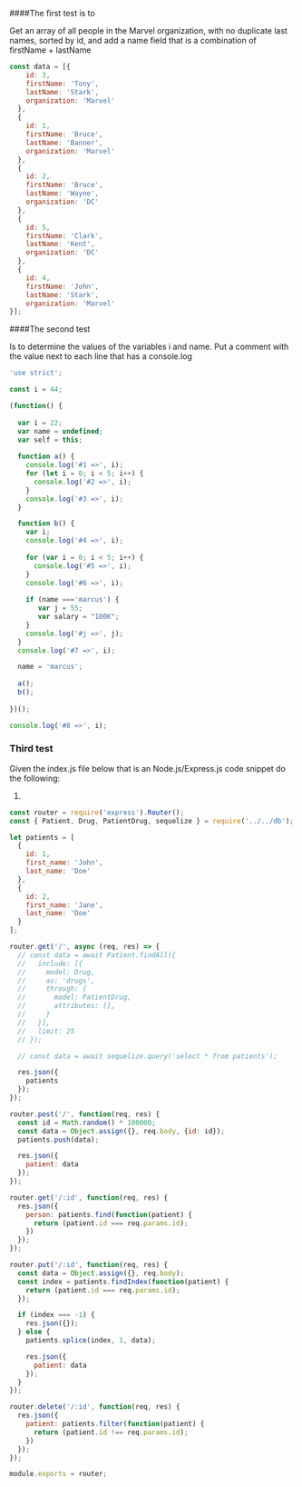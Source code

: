 ####The first test is to 

Get an array of all people in the Marvel organization, with no duplicate last names,
sorted by id, and add a name field that is a combination of firstName + lastName

```javascript
const data = [{
    id: 3,
    firstName: 'Tony',
    lastName: 'Stark',
  	organization: 'Marvel'
  },
  {
    id: 1,
    firstName: 'Bruce',
    lastName: 'Banner',
    organization: 'Marvel'
  },
  {
    id: 2,
    firstName: 'Bruce',
    lastName: 'Wayne',
    organization: 'DC'
  },
  {
    id: 5,
    firstName: 'Clark',
    lastName: 'Kent',
    organization: 'DC'
  },
  {
    id: 4,
    firstName: 'John',
    lastName: 'Stark',
    organization: 'Marvel'
}];

```

####The second test 

Is to determine the values of the variables i and name.
Put a comment with the value next to each line that has a console.log

```javascript
'use strict';

const i = 44;

(function() {
  
  var i = 22;
  var name = undefined;
  var self = this;
  
  function a() {
    console.log('#1 =>', i);
    for (let i = 0; i < 5; i++) {
      console.log('#2 =>', i);
    }
    console.log('#3 =>', i);
  }

  function b() {
    var i;
    console.log('#4 =>', i);
    
    for (var i = 0; i < 5; i++) { 
      console.log('#5 =>', i);
    }    
    console.log('#6 =>', i);
    
    if (name ==='marcus') {
       var j = 55;
       var salary = "100K";
    }
    console.log('#j =>', j);
  }
  console.log('#7 =>', i);

  name = 'marcus';
  
  a();
  b();
  
})();

console.log('#8 =>', i);
```
### Third test

Given the index.js file below that is an Node.js/Express.js code snippet do the following:

1. 
```javascript
const router = require('express').Router();
const { Patient, Drug, PatientDrug, sequelize } = require('../../db');

let patients = [
  {
    id: 1,
    first_name: 'John',
    last_name: 'Doe'
  },
  {
    id: 2,
    first_name: 'Jane',
    last_name: 'Doe'
  }
];

router.get('/', async (req, res) => {
  // const data = await Patient.findAll({
  //   include: [{
  //     model: Drug,
  //     as: 'drugs',
  //     through: {
  //       model: PatientDrug,
  //       attributes: [],
  //     }
  //   }],
  //   limit: 25
  // });

  // const data = await sequelize.query('select * from patients');

  res.json({
    patients
  });
});

router.post('/', function(req, res) {
  const id = Math.random() * 100000;
  const data = Object.assign({}, req.body, {id: id});
  patients.push(data);

  res.json({
    patient: data
  });
});

router.get('/:id', function(req, res) {
  res.json({
    person: patients.find(function(patient) {
      return (patient.id === req.params.id);
    })
  });
});

router.put('/:id', function(req, res) {
  const data = Object.assign({}, req.body);
  const index = patients.findIndex(function(patient) {
    return (patient.id === req.params.id);
  });

  if (index === -1) {
    res.json({});
  } else {
    patients.splice(index, 1, data);

    res.json({
      patient: data
    });
  }
});

router.delete('/:id', function(req, res) {
  res.json({
    patient: patients.filter(function(patient) {
      return (patient.id !== req.params.id);
    })
  });
});

module.exports = router;

```
